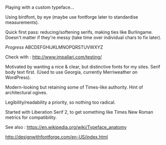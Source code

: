 Playing with a custom typeface...

Using birdfont, by eye (maybe use fontforge later to standardise measurements).

Quick first pass: reducing/softening serifs, making ties like Burlingame. Doesn't matter if they're messy (take time over individual chars to fix later).

*Progress* 
ABCDEFGHIJKLMNOPQRSTUVWXYZ

Check with : http://www.impallari.com/testing/

Motivated by wanting a nice & clear, but distinctive fonts for my sites. Serif body text first. (Used to use Georgia, currently Merriweather on WordPress).

Modern-looking but retaining some of Times-like authority. Hint of architectural ogives.

Legibility/readability a priority, so nothing too radical.

Started with Liberation Serif 2, to get something like Times New Roman metrics for compatibility.



See also : https://en.wikipedia.org/wiki/Typeface_anatomy

http://designwithfontforge.com/en-US/index.html




